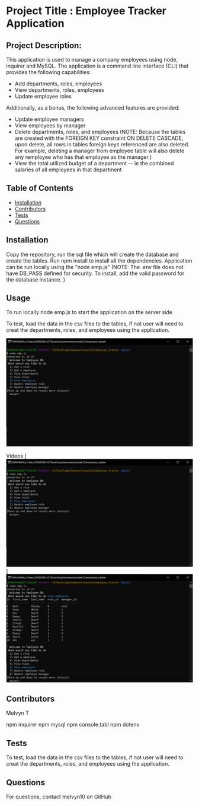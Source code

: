 
# Project Title : Employee Tracker Application

## Project Description:
This application is used to manage a company employees using node, inquirer and MySQL. The application is a command line interface (CLI) that provides the following capabilities:
* Add departments, roles, employees
* View departments, roles, employees
* Update employee roles

Additionally, as a bonus, the following advanced features are provided:
* Update employee managers
* View employees by manager
* Delete departments, roles, and employees
  (NOTE:  Because the tables are created with the FOREIGN KEY constraint ON DELETE CASCADE, upon delete, all rows in tables foreign keys referenced are also deleted.  For example, deleting a manager from employee table will also delete any remployee who has that employee as the manager.)
* View the total utilized budget of a department -- ie the combined salaries of all employees in that department



## Table of Contents
* [Installation](#installation)
* [Contributors](#contributors)
* [Tests](#tests)
* [Questions](#questions)

## Installation
Copy the repository, run the sql file which will create the database and create the tables. Run npm install to install all the dependencies. Application can be run locally using the "node emp.js" 
(NOTE: The .env file does not have DB_PASS defined for security. To install, add the valid password for the database instance. )

## Usage

To run locally
node emp.js to start the application on the server side

To test, load the data in the csv files to the tables, if not user will need to creat the departments, roles, and employees using the application.



![Alt Text](https://github.com/melvyn10/employee_tracker/blob/main/images/employeeTracker.gif)

Videos
[[![Watch the video](https://github.com/melvyn10/employee_tracker/blob/main/images/image1.png)](https://github.com/melvyn10/employee_tracker/blob/main/images/EmployeeTracker20201213-part1.webm)
[[![Watch the video](https://github.com/melvyn10/employee_tracker/blob/main/images/image2.png)](https://github.com/melvyn10/employee_tracker/blob/main/images/EmployeeTracker20201213-part2.webm)

## Contributors
Melvyn T

npm inquirer
npm mysql
npm console.tabl
npm dotenv

## Tests
To test, load the data in the csv files to the tables, if not user will need to creat the departments, roles, and employees using the application.

## Questions
For questions, contact melvyn10 on GitHub 
 


